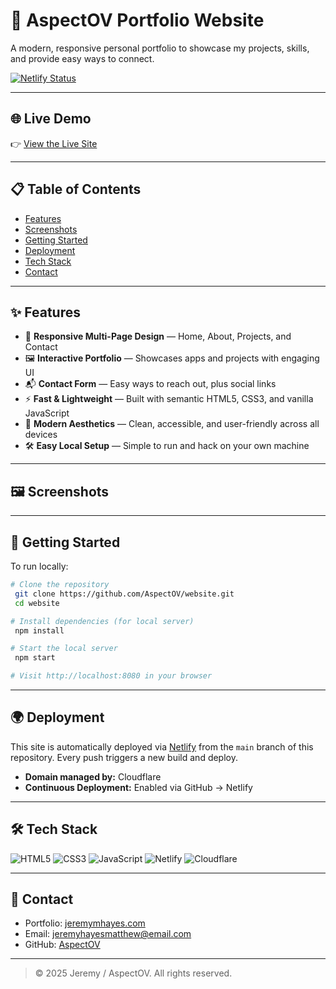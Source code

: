 # 🚀 AspectOV Portfolio Website

A modern, responsive personal portfolio to showcase my projects, skills, and provide easy ways to connect.

[![Netlify Status](https://api.netlify.com/api/v1/badges/2607b326-75cb-4d64-89e8-d1a54507b9f0/deploy-status)](https://app.netlify.com/projects/aspectov/deploys)

---

## 🌐 Live Demo

👉 [View the Live Site](https://your-netlify-site-url.com)

---

## 📋 Table of Contents
- [Features](#features)
- [Screenshots](#screenshots)
- [Getting Started](#getting-started)
- [Deployment](#deployment)
- [Tech Stack](#tech-stack)
- [Contact](#contact)

---

## ✨ Features

- 📱 **Responsive Multi-Page Design** — Home, About, Projects, and Contact
- 🖼️ **Interactive Portfolio** — Showcases apps and projects with engaging UI
- 📬 **Contact Form** — Easy ways to reach out, plus social links
- ⚡ **Fast & Lightweight** — Built with semantic HTML5, CSS3, and vanilla JavaScript
- 🌙 **Modern Aesthetics** — Clean, accessible, and user-friendly across all devices
- 🛠️ **Easy Local Setup** — Simple to run and hack on your own machine

---

## 🖼️ Screenshots
<!-- Add screenshots of your site here -->
<!-- ![Home Page](screenshots/home.png) -->

---

## 🚀 Getting Started

To run locally:

```bash
# Clone the repository
 git clone https://github.com/AspectOV/website.git
 cd website

# Install dependencies (for local server)
 npm install

# Start the local server
 npm start

# Visit http://localhost:8080 in your browser
```

---

## 🌍 Deployment

This site is automatically deployed via [Netlify](https://www.netlify.com/) from the `main` branch of this repository. Every push triggers a new build and deploy.

- **Domain managed by:** Cloudflare
- **Continuous Deployment:** Enabled via GitHub → Netlify

---

## 🛠️ Tech Stack

![HTML5](https://img.shields.io/badge/HTML5-E34F26?logo=html5&logoColor=white)
![CSS3](https://img.shields.io/badge/CSS3-1572B6?logo=css3&logoColor=white)
![JavaScript](https://img.shields.io/badge/JavaScript-F7DF1E?logo=javascript&logoColor=black)
![Netlify](https://img.shields.io/badge/Netlify-00C7B7?logo=netlify&logoColor=white)
![Cloudflare](https://img.shields.io/badge/Cloudflare-F38020?logo=cloudflare&logoColor=white)

---

## 🤝 Contact

- Portfolio: [jeremymhayes.com](https://jeremymhayes.com)
- Email: [jeremyhayesmatthew@email.com](mailto:jeremyhayesmatthew@email.com)
- GitHub: [AspectOV](https://github.com/AspectOV)

---

> © 2025 Jeremy / AspectOV. All rights reserved.

